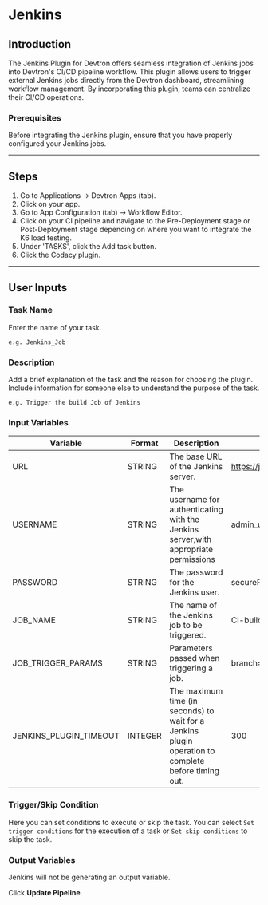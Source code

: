 # Jenkins

## Introduction
The Jenkins Plugin for Devtron offers seamless integration of Jenkins jobs into Devtron's CI/CD pipeline workflow. This plugin allows users to trigger external Jenkins jobs directly from the Devtron dashboard, streamlining workflow management. By incorporating this plugin, teams can centralize their CI/CD operations.

### Prerequisites
Before integrating the Jenkins plugin, ensure that you have properly configured your Jenkins jobs.

---

## Steps
1. Go to Applications → Devtron Apps (tab).
2. Click on your app.
3. Go to App Configuration (tab) → Workflow Editor.
4. Click on your CI pipeline and navigate to the Pre-Deployment stage or Post-Deployment stage depending on where you want to   integrate the K6 load testing.
5. Under 'TASKS', click the Add task button.
6. Click the Codacy plugin.
---

## User Inputs

### Task Name
Enter the name of your task.

`e.g. Jenkins_Job`

### Description
Add a brief explanation of the task and the reason for choosing the plugin. Include information for someone else to understand the purpose of the task.

`e.g. Trigger the build Job of Jenkins`

### Input Variables

| Variable                 | Format       | Description | Sample Value |
| ------------------------ | ------------ | ----------- | ------------ |
|   URL                    | STRING       | The base URL of the Jenkins server.            | https://jenkins.example.com             |
|   USERNAME               | STRING       | The username for authenticating with the Jenkins server,with appropriate permissions            | admin_user |
|   PASSWORD               | STRING       | The password for the Jenkins user.             | securePass123!             |
|   JOB_NAME               | STRING       | The name of the Jenkins job to be triggered.           | CI-build-job             |
|   JOB_TRIGGER_PARAMS     | STRING       | Parameters passed when triggering a job.            | branch=main&environment=production            |
|   JENKINS_PLUGIN_TIMEOUT | INTEGER       | The maximum time (in seconds) to wait for a Jenkins plugin operation to complete before timing out.            |  300            |

### Trigger/Skip Condition
Here you can set conditions to execute or skip the task. You can select `Set trigger conditions` for the execution of a task or `Set skip conditions` to skip the task.

### Output Variables
Jenkins will not be generating an output variable.

Click **Update Pipeline**.


